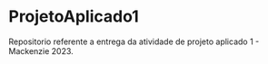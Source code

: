# ProjetoAplicado1
Repositorio referente a entrega da atividade de projeto aplicado 1 - Mackenzie 2023.
